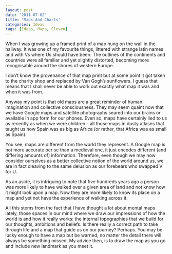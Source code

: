 ```yaml
---
layout: post
date: "2011-07-02"
title: "Maps And Charts"
categories: Ideas
tags: [Ideas, Maps, Eleven]
---
```


When I was growing up a framed print of a map hung on the wall in the hallway. It was one of my favourite things, littered with strange latin names and with Vs where Us should have been. The outlines of the continents and countries were all familiar and yet slightly distorted, becoming more recognisable around the shores of western Europe.

I don’t know the provenance of that map print but at some point it got taken to the charity shop and replaced by Van Gogh’s sunflowers. I guess that means that I shall never be able to work out exactly what map it was and when it was from. 

Anyway my point is that old maps are a great reminder of human imagination and collective consciousness. They may seem quaint now that we have Google maps and satellite photographs seared into our brains or available in app form for our phones. Even so, maps have certainly lied to us as recently as when we were children - all those maps in dusty atlases that taught us how Spain was as big as Africa (or rather, that Africa was as small as Spain).

You see, maps are different from the world they represent. A Google map is not more accurate per se than a medieval one, it just encodes different (and differing amounts of) information. Therefore, even though we may now consider ourselves as a better collective notion of the world around us, we are in fact cleaving to the same delusion as our forebears who swapped V for U.

As an aside, it is intriguing to note that five hundreds years ago a person was more likely to have walked over a given area of land and not know how it might look upon a map. Now they are more likely to know its place on a map and yet not have the experience of walking across it.

All this stems from the fact that I have thought a lot about mental maps lately, those spaces in our mind where we draw our impressions of how the world is and how it really works: the internal topographies that we build for our thoughts, ambitions and beliefs. Is there really a correct path to take through life and a map that guide us on our journey? Perhaps. You may be lucky enough to have a map but be warned, no matter the detail there will always be something missed. My advice then, is to draw the map as you go and include new landmark as you meet it.